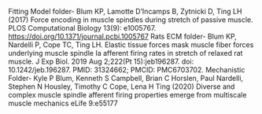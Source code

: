 Fitting Model folder- Blum KP, Lamotte D’Incamps B, Zytnicki D, Ting LH (2017) Force encoding in muscle spindles during stretch of passive muscle. PLOS Computational Biology 13(9): e1005767. https://doi.org/10.1371/journal.pcbi.1005767
Rats ECM folder- Blum KP, Nardelli P, Cope TC, Ting LH. Elastic tissue forces mask muscle fiber forces underlying muscle spindle Ia afferent firing rates in stretch of relaxed rat muscle. J Exp Biol. 2019 Aug 2;222(Pt 15):jeb196287. doi: 10.1242/jeb.196287. PMID: 31324662; PMCID: PMC6703702.
Mechanistic Folder- Kyle P Blum, Kenneth S Campbell, Brian C Horslen, Paul Nardelli, Stephen N Housley, Timothy C Cope, Lena H Ting (2020) Diverse and complex muscle spindle afferent firing properties emerge from multiscale muscle mechanics eLife 9:e55177
